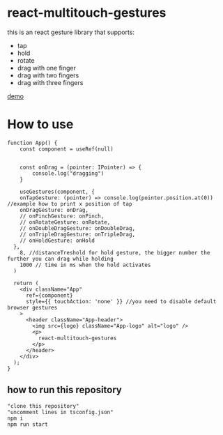 # react-multitouch-gestures

this is an react gesture library that supports:

- tap
- hold
- rotate
- drag with one finger
- drag with two fingers
- drag with three fingers

[demo](https://codesandbox.io/s/late-cookies-mg0kvt)

# How to use

```
function App() {
    const component = useRef(null)


    const onDrag = (pointer: IPointer) => {
        console.log("dragging")
    }

    useGestures(component, {
    onTapGesture: (pointer) => console.log(pointer.position.at(0)) //example how to print x position of tap
    onDragGesture: onDrag,
    // onPinchGesture: onPinch,
    // onRotateGesture: onRotate,
    // onDoubleDragGesture: onDoubleDrag,
    // onTripleDragGesture: onTripleDrag,
    // onHoldGesture: onHold
  },
    8, //distanceTreshold for hold gesture, the bigger number the further you can drag while holding
    1000 // time in ms when the hold activates
  )

  return (
    <div className="App"
      ref={component}
      style={{ touchAction: 'none' }} //you need to disable default browser gestures
    >
      <header className="App-header">
        <img src={logo} className="App-logo" alt="logo" />
        <p>
          react-multitouch-gestures
        </p>
      </header>
    </div>
  );
}
```

## how to run this repository

```
"clone this repository"
"uncomment lines in tsconfig.json"
npm i
npm run start

```
